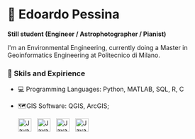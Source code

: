# 🔭 Edoardo Pessina

**Still student (Engineer / Astrophotographer / Pianist)**

I'm an Environmental Engineering, currently doing a Master in Geoinformatics Engineering at Politecnico di Milano.  

<!--![Anurag's GitHub stats](https://github-readme-stats.vercel.app/api?username=astroedo&show_icons=true&theme=radical)-->


### 🧰 Skils and Expirience 

* 💻 Programming Languages: Python, MATLAB, SQL, R, C
* 🗺️GIS Software: QGIS, ArcGIS;


  <img align="left" alt="Java" width="30px" style="padding-right:10px;" src="https://cdn.jsdelivr.net/gh/devicons/devicon@latest/icons/python/python-original.svg" />
  <img align="left" alt="Java" width="30px" style="padding-right:10px;" src="https://cdn.jsdelivr.net/gh/devicons/devicon@latest/icons/matlab/matlab-original.svg" />
  <img align="left" alt="Java" width="30px" style="padding-right:10px;" src="https://cdn.jsdelivr.net/gh/devicons/devicon@latest/icons/azuresqldatabase/azuresqldatabase-original.svg" />
  <img align="left" alt="Java" width="30px" style="padding-right:10px;" src="https://cdn.jsdelivr.net/gh/devicons/devicon@latest/icons/rstudio/rstudio-original.svg" />
  
          
          
<!--
**astroedo/astroedo** is a ✨ _special_ ✨ repository because its `README.md` (this file) appears on your GitHub profile.

Here are some ideas to get you started:


- 👯 I’m looking to collaborate on ...
- 🤔 I’m looking for help with ...
- 💬 Ask me about ...
- 😄 Pronouns: ...
- ⚡ Fun fact: ...
-->
